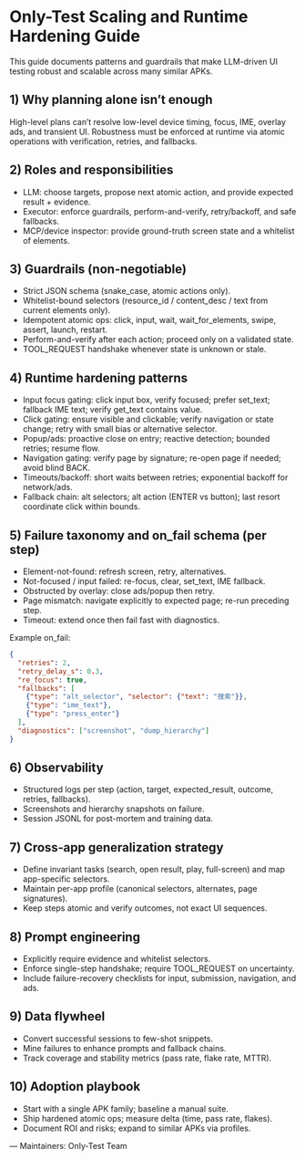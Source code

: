 # Only-Test Scaling and Runtime Hardening Guide

This guide documents patterns and guardrails that make LLM-driven UI testing robust and scalable across many similar APKs.

## 1) Why planning alone isn’t enough

High-level plans can’t resolve low-level device timing, focus, IME, overlay ads, and transient UI. Robustness must be enforced at runtime via atomic operations with verification, retries, and fallbacks.

## 2) Roles and responsibilities
- LLM: choose targets, propose next atomic action, and provide expected result + evidence.
- Executor: enforce guardrails, perform-and-verify, retry/backoff, and safe fallbacks.
- MCP/device inspector: provide ground-truth screen state and a whitelist of elements.

## 3) Guardrails (non-negotiable)
- Strict JSON schema (snake_case, atomic actions only).
- Whitelist-bound selectors (resource_id / content_desc / text from current elements only).
- Idempotent atomic ops: click, input, wait, wait_for_elements, swipe, assert, launch, restart.
- Perform-and-verify after each action; proceed only on a validated state.
- TOOL_REQUEST handshake whenever state is unknown or stale.

## 4) Runtime hardening patterns
- Input focus gating: click input box, verify focused; prefer set_text; fallback IME text; verify get_text contains value.
- Click gating: ensure visible and clickable; verify navigation or state change; retry with small bias or alternative selector.
- Popup/ads: proactive close on entry; reactive detection; bounded retries; resume flow.
- Navigation gating: verify page by signature; re-open page if needed; avoid blind BACK.
- Timeouts/backoff: short waits between retries; exponential backoff for network/ads.
- Fallback chain: alt selectors; alt action (ENTER vs button); last resort coordinate click within bounds.

## 5) Failure taxonomy and on_fail schema (per step)
- Element-not-found: refresh screen, retry, alternatives.
- Not-focused / input failed: re-focus, clear, set_text, IME fallback.
- Obstructed by overlay: close ads/popup then retry.
- Page mismatch: navigate explicitly to expected page; re-run preceding step.
- Timeout: extend once then fail fast with diagnostics.

Example on_fail:
```json
{
  "retries": 2,
  "retry_delay_s": 0.3,
  "re_focus": true,
  "fallbacks": [
    {"type": "alt_selector", "selector": {"text": "搜索"}},
    {"type": "ime_text"},
    {"type": "press_enter"}
  ],
  "diagnostics": ["screenshot", "dump_hierarchy"]
}
```

## 6) Observability
- Structured logs per step (action, target, expected_result, outcome, retries, fallbacks).
- Screenshots and hierarchy snapshots on failure.
- Session JSONL for post-mortem and training data.

## 7) Cross‑app generalization strategy
- Define invariant tasks (search, open result, play, full-screen) and map app-specific selectors.
- Maintain per-app profile (canonical selectors, alternates, page signatures).
- Keep steps atomic and verify outcomes, not exact UI sequences.

## 8) Prompt engineering
- Explicitly require evidence and whitelist selectors.
- Enforce single-step handshake; require TOOL_REQUEST on uncertainty.
- Include failure-recovery checklists for input, submission, navigation, and ads.

## 9) Data flywheel
- Convert successful sessions to few-shot snippets.
- Mine failures to enhance prompts and fallback chains.
- Track coverage and stability metrics (pass rate, flake rate, MTTR).

## 10) Adoption playbook
- Start with a single APK family; baseline a manual suite.
- Ship hardened atomic ops; measure delta (time, pass rate, flakes).
- Document ROI and risks; expand to similar APKs via profiles.

—
Maintainers: Only-Test Team

